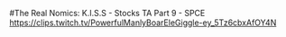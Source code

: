 #The Real Nomics: K.I.S.S - Stocks TA Part 9 - SPCE
https://clips.twitch.tv/PowerfulManlyBoarEleGiggle-ey_5Tz6cbxAfOY4N
